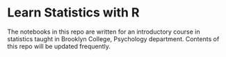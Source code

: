 # Learn Statistics with R

The notebooks in this repo are written for an introductory course in statistics taught in Brooklyn College, Psychology department. Contents of this repo will be updated frequently.